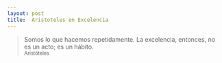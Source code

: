 ```yaml
---
layout: post
title:  Aristoteles en Excelencia
---
```


> Somos lo que hacemos repetidamente. La excelencia, entonces, no es un acto; es un hábito.
> <br /> <small>Aristóteles</small>
